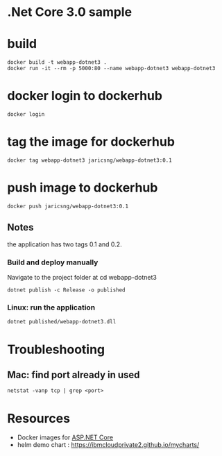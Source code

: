 # .Net Core 3.0 sample


# build

```
docker build -t webapp-dotnet3 .
docker run -it --rm -p 5000:80 --name webapp-dotnet3 webapp-dotnet3
```

# docker login to dockerhub

```
docker login
```

# tag the image for dockerhub

```
docker tag webapp-dotnet3 jaricsng/webapp-dotnet3:0.1
``` 

# push image to dockerhub

```
docker push jaricsng/webapp-dotnet3:0.1
```


## Notes

the application has two tags 0.1 and 0.2.


### Build and deploy manually

Navigate to the project folder at cd webapp-dotnet3

```
dotnet publish -c Release -o published
```

### Linux: run the application

```
dotnet published/webapp-dotnet3.dll
```

# Troubleshooting

## Mac: find port already in used

```
netstat -vanp tcp | grep <port>
```


# Resources

- Docker images for [ASP.NET Core](https://docs.microsoft.com/en-us/aspnet/core/host-and-deploy/docker/building-net-docker-images?view=aspnetcore-3.0)
- helm demo chart : https://ibmcloudprivate2.github.io/mycharts/